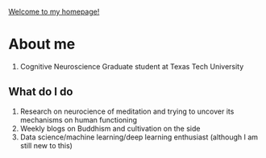 [Welcome to my homepage!](https://winsonfzyang.github.io/)

# About me

1. Cognitive Neuroscience Graduate student at Texas Tech University


## What do I do

1. Research on neurocience of meditation and trying to uncover its mechanisms on human functioning
1. Weekly blogs on Buddhism and cultivation on the side
1. Data science/machine learning/deep learning enthusiast (although I am still new to this)
